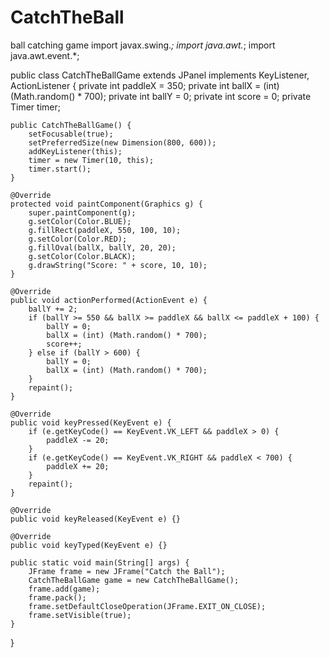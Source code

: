 # CatchTheBall
ball catching game 
import javax.swing.*;
import java.awt.*;
import java.awt.event.*;

public class CatchTheBallGame extends JPanel implements KeyListener, ActionListener {
    private int paddleX = 350;
    private int ballX = (int) (Math.random() * 700);
    private int ballY = 0;
    private int score = 0;
    private Timer timer;

    public CatchTheBallGame() {
        setFocusable(true);
        setPreferredSize(new Dimension(800, 600));
        addKeyListener(this);
        timer = new Timer(10, this);
        timer.start();
    }

    @Override
    protected void paintComponent(Graphics g) {
        super.paintComponent(g);
        g.setColor(Color.BLUE);
        g.fillRect(paddleX, 550, 100, 10);
        g.setColor(Color.RED);
        g.fillOval(ballX, ballY, 20, 20);
        g.setColor(Color.BLACK);
        g.drawString("Score: " + score, 10, 10);
    }

    @Override
    public void actionPerformed(ActionEvent e) {
        ballY += 2;
        if (ballY >= 550 && ballX >= paddleX && ballX <= paddleX + 100) {
            ballY = 0;
            ballX = (int) (Math.random() * 700);
            score++;
        } else if (ballY > 600) {
            ballY = 0;
            ballX = (int) (Math.random() * 700);
        }
        repaint();
    }

    @Override
    public void keyPressed(KeyEvent e) {
        if (e.getKeyCode() == KeyEvent.VK_LEFT && paddleX > 0) {
            paddleX -= 20;
        }
        if (e.getKeyCode() == KeyEvent.VK_RIGHT && paddleX < 700) {
            paddleX += 20;
        }
        repaint();
    }

    @Override
    public void keyReleased(KeyEvent e) {}

    @Override
    public void keyTyped(KeyEvent e) {}

    public static void main(String[] args) {
        JFrame frame = new JFrame("Catch the Ball");
        CatchTheBallGame game = new CatchTheBallGame();
        frame.add(game);
        frame.pack();
        frame.setDefaultCloseOperation(JFrame.EXIT_ON_CLOSE);
        frame.setVisible(true);
    }
}
